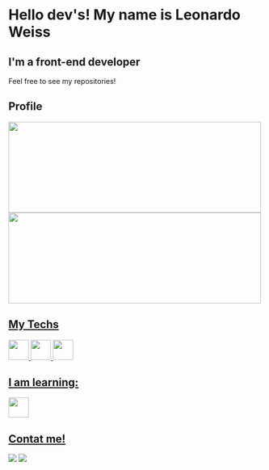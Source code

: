 <h1>Hello dev's! My name is Leonardo Weiss</h1>
<h2>I'm a front-end developer</h2>
<p>Feel free to see my repositories!</p>
<h2>Profile</h2>
<div>
<a href="https://github.com/leonardoweiss">
<img height="180em" src="https://github-readme-stats.vercel.app/api/top-langs/?username=leonardoweiss&layout=compact&langs_count=7&theme=dracula" width="500"/>
<img height="180em" src="https://github-readme-stats.vercel.app/api?username=leonardoweiss&show_icons=true&theme=dracula&include_all_commits=true&count_private=true" width="500"/>
</div>
<h2>My Techs</h2>
  <img src="https://cdn.jsdelivr.net/gh/devicons/devicon/icons/html5/html5-original.svg" width="40" height="40" /> 
  <img src="https://cdn.jsdelivr.net/gh/devicons/devicon/icons/css3/css3-original.svg" width="40" height="40" /> 
  <img src="https://cdn.jsdelivr.net/gh/devicons/devicon/icons/javascript/javascript-original.svg" width="40" height="40" />
  <h2>I am learning:</h2>
  <img src="https://cdn.jsdelivr.net/gh/devicons/devicon/icons/git/git-original.svg" width="40" height="40" />
  <h2>Contat me!</h2>
<div>
<a href="https://instagram.com/leonardo.sw" target="_blank"><img src="https://img.shields.io/badge/-Instagram-%23E4405F?style=for-the-badge&logo=instagram&logoColor=white" target="_blank"></a>
<a href = "mailto:lsweissleo@gmail.com"><img src="https://img.shields.io/badge/Gmail-D14836?style=for-the-badge&logo=gmail&logoColor=white" target="_blank"></a>
